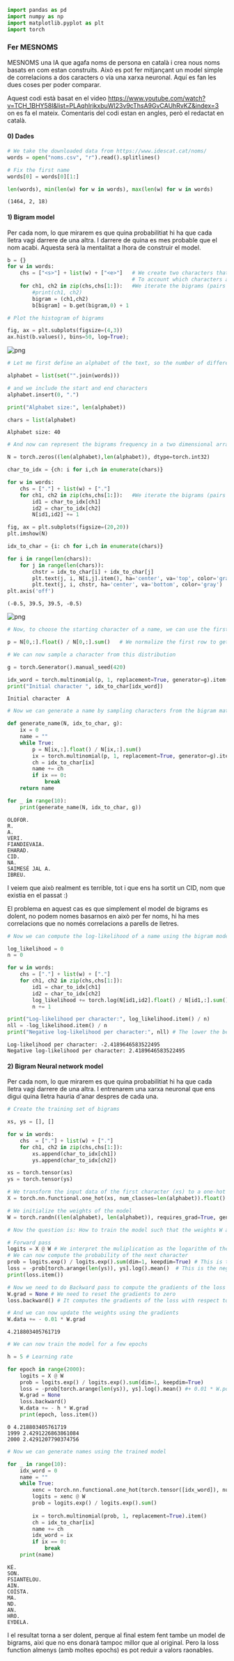 ```python
import pandas as pd
import numpy as np
import matplotlib.pyplot as plt
import torch
```

### Fer MESNOMS

MESNOMS una IA que agafa noms de persona en català i crea nous noms basats en com estan construits. Això es pot fer mitjançant un model simple de correlacions a dos caracters o via una xarxa neuronal. Aquí es fan les dues coses per poder comparar.

Aquest codi està basat en el video https://www.youtube.com/watch?v=TCH_1BHY58I&list=PLAqhIrjkxbuWI23v9cThsA9GvCAUhRvKZ&index=3 on es fa el mateix. Comentaris del codi estan en angles, però el redactat en català.

#### 0) Dades


```python
# We take the downloaded data from https://www.idescat.cat/noms/
words = open("noms.csv", "r").read().splitlines()

# Fix the first name
words[0] = words[0][1:]
```


```python
len(words), min(len(w) for w in words), max(len(w) for w in words)
```




    (1464, 2, 18)



#### 1) Bigram model

Per cada nom, lo que mirarem es que quina probabilitiat hi ha que cada lletra vagi darrere de una altra. I darrere de quina es mes probable que el nom acabi. Aquesta serà la mentalitat a lhora de construir el model.


```python
b = {}
for w in words:
    chs = ["<s>"] + list(w) + ["<e>"]   # We create two characters that say when name start and ends.
                                        # To account which characters are more likely to start and end.
    for ch1, ch2 in zip(chs,chs[1:]):   #We iterate the bigrams (pairs of consecutive chs)
        #print(ch1, ch2)
        bigram = (ch1,ch2)
        b[bigram] = b.get(bigram,0) + 1
```


```python
# Plot the histogram of bigrams

fig, ax = plt.subplots(figsize=(4,3))
ax.hist(b.values(), bins=50, log=True);
```


    
![png](output_7_0.png)
    



```python
# Let me first define an alphabet of the text, so the number of different characters in our dataset

alphabet = list(set("".join(words)))

# and we include the start and end characters
alphabet.insert(0, ".")

print("Alphabet size:", len(alphabet))

chars = list(alphabet)
```

    Alphabet size: 40
    


```python
# And now can represent the bigrams frequency in a two dimensional array using Pytorch

N = torch.zeros((len(alphabet),len(alphabet)), dtype=torch.int32)

char_to_idx = {ch: i for i,ch in enumerate(chars)}
```


```python
for w in words:
    chs = ["."] + list(w) + ["."] 
    for ch1, ch2 in zip(chs,chs[1:]):   #We iterate the bigrams (pairs of consecutive chs)
        id1 = char_to_idx[ch1]
        id2 = char_to_idx[ch2]
        N[id1,id2] += 1
```


```python
fig, ax = plt.subplots(figsize=(20,20))
plt.imshow(N)

idx_to_char = {i: ch for i,ch in enumerate(chars)}

for i in range(len(chars)):
    for j in range(len(chars)):
        chstr = idx_to_char[i] + idx_to_char[j]
        plt.text(j, i, N[i,j].item(), ha='center', va='top', color='gray')
        plt.text(j, i, chstr, ha='center', va='bottom', color='gray')
plt.axis('off')
```




    (-0.5, 39.5, 39.5, -0.5)




    
![png](output_11_1.png)
    



```python
# Now, to choose the starting character of a name, we can use the first row of the matrix N

p = N[0,:].float() / N[0,:].sum()   # We normalize the first row to get a probability distribution
```


```python
# We can now sample a character from this distribution

g = torch.Generator().manual_seed(420)

idx_word = torch.multinomial(p, 1, replacement=True, generator=g).item()
print("Initial character ", idx_to_char[idx_word])
```

    Initial character  A
    


```python
# Now we can generate a name by sampling characters from the bigram matrix

def generate_name(N, idx_to_char, g):
    ix = 0
    name = ""
    while True:
        p = N[ix,:].float() / N[ix,:].sum()
        ix = torch.multinomial(p, 1, replacement=True, generator=g).item()
        ch = idx_to_char[ix]
        name += ch
        if ix == 0:
            break
    return name
```


```python
for _ in range(10):
    print(generate_name(N, idx_to_char, g))
```

    OLOFOR.
    R.
    A.
    VERI.
    FIANDIEVAIA.
    EHARAD.
    CID.
    NA.
    SAIMESÉ JAL A.
    IBREU.
    

I veiem que això realment es terrible, tot i que ens ha sortit un CID, nom que existia en el passat :)

El problema en aquest cas es que simplement el model de bigrams es dolent, no podem nomes basarnos en això per fer noms, hi ha mes correlacions que no només correlacions a parells de lletres.


```python
# Now we can compute the log-likelihood of a name using the bigram model.

log_likelihood = 0
n = 0

for w in words:
    chs = ["."] + list(w) + ["."]
    for ch1, ch2 in zip(chs,chs[1:]):
        id1 = char_to_idx[ch1]
        id2 = char_to_idx[ch2]
        log_likelihood += torch.log(N[id1,id2].float() / N[id1,:].sum())
        n += 1

print("Log-likelihood per character:", log_likelihood.item() / n)
nll = -log_likelihood.item() / n
print("Negative log-likelihood per character:", nll) # The lower the better, it is a measure of how well the model fits the data
```

    Log-likelihood per character: -2.4189646583522495
    Negative log-likelihood per character: 2.4189646583522495
    

#### 2) Bigram Neural network model

Per cada nom, lo que mirarem es que quina probabilitiat hi ha que cada lletra vagi darrere de una altra. I entrenarem una xarxa neuronal que ens digui quina lletra hauria d'anar despres de cada una. 


```python
# Create the training set of bigrams

xs, ys = [], []

for w in words:
    chs  = ["."] + list(w) + ["."]
    for ch1, ch2 in zip(chs,chs[1:]):
        xs.append(char_to_idx[ch1])
        ys.append(char_to_idx[ch2])

xs = torch.tensor(xs)
ys = torch.tensor(ys)

# We transform the input data of the first character (xs) to a one-hot encoding
X = torch.nn.functional.one_hot(xs, num_classes=len(alphabet)).float()
```


```python
# We initialize the weights of the model
W = torch.randn((len(alphabet), len(alphabet)), requires_grad=True, generator=g)   # The first dimension is the input, the second is the output
```


```python
# Now the question is: How to train the model such that the weights W are such that the probability of the next character is the one that minimizes the negative log-likelihood?    

# Forward pass
logits = X @ W # We interpret the muliplication as the logarithm of the probability of the next character
# We can now compute the probability of the next character
prob = logits.exp() / logits.exp().sum(dim=1, keepdim=True) # This is the softmax function
loss = -prob[torch.arange(len(ys)), ys].log().mean()  # This is the negative log-likelihood
print(loss.item())

# Now we need to do Backward pass to compute the gradients of the loss with respect to the weights
W.grad = None # We need to reset the gradients to zero
loss.backward() # It computes the gradients of the loss with respect to the weights and stores them in W.grad

# And we can now update the weights using the gradients
W.data += - 0.01 * W.grad
```

    4.218803405761719
    


```python
# We can now train the model for a few epochs

h = 5 # Learning rate

for epoch in range(2000):
    logits = X @ W
    prob = logits.exp() / logits.exp().sum(dim=1, keepdim=True)
    loss = -prob[torch.arange(len(ys)), ys].log().mean() #+ 0.01 * W.pow(2).sum() # We can add a L2 regularization term to avoid overfitting
    W.grad = None
    loss.backward()
    W.data += - h * W.grad 
    print(epoch, loss.item())
```

    0 4.218803405761719
    1999 2.4291226863861084
    2000 2.4291207790374756


```python
# Now we can generate names using the trained model

for _ in range(10):
    idx_word = 0
    name = ""
    while True:
        xenc = torch.nn.functional.one_hot(torch.tensor([idx_word]), num_classes=len(alphabet)).float()
        logits = xenc @ W
        prob = logits.exp() / logits.exp().sum()
        
        ix = torch.multinomial(prob, 1, replacement=True).item()
        ch = idx_to_char[ix]
        name += ch
        idx_word = ix
        if ix == 0:
            break
    print(name)
```

    KÈ.
    SON.
    FSIANTELOU.
    AIN.
    COÍSTA.
    MA.
    ND.
    AN.
    HRO.
    EYDELA.
    

I el resultat torna a ser dolent, perque al final estem fent tambe un model de bigrams, aixi que no ens donarà tampoc millor que al original. Pero la loss function almenys (amb moltes epochs) es pot reduir a valors raonables.


```python

```
